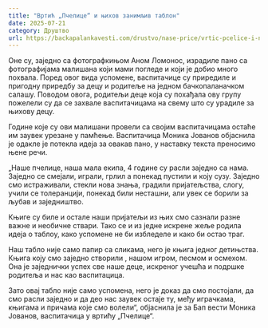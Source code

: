 ```yaml
---
title: "Вртић „Пчелице“ и њихов занимљив таблон"
date: 2025-07-21
category: Друштво
url: https://backapalankavesti.com/drustvo/nase-price/vrtic-pcelice-i-njihov-zanimljiv-tablon/
---
```


Оне су, заједно са фотографкињом Аном Ломонос, израдиле пано са фотографијама малишана који мами погледе и који је добио много похвала. Поред овог вида успомене, васпитачице су приредиле и пригодну приредбу за децу и родитеље на једном бачкопаланачком салашу. Поводом овога, родитељи деце која су похађала ову групу пожелели су да се захвале васпитачицама на свему што су урадиле за њихову децу.

Године које су ови малишани провели са својим васпитачицама остаће им заувек урезане у памћење. Васпитачица Моника Јованов објаснила је одакле је потекла идеја за овакав пано, у наставку текста преносимо њене речи.

„Наше пчелице, наша мала екипа, 4 године су расли заједно са нама. Заједно се смејали, играли, грлил а понекад пустили и коју сузу. Заједно смо истраживали, стекли нова знања, градили пријатељства, слогу, учили се толеранцији, понекад били несташни, али увек се борили за љубав и заједништво.

Књиге су биле и остале наши пријатељи из њих смо сазнали разне важне и необичне ствари. Тако се и из једне искрене жеље родила идеја о таблоу, како успомене не би избледеле и како би остао траг.

Наш табло није само папир са сликама, него је књига једног детињства. Књига коју смо заједно створили , нашом игром, песмом и осмехом. Она је заједнички успех све наше деце, искреног учешћа и подршке родитеља и нас као васпитацица.

Зато овај табло није само успомена, него је доказ да смо постојали, да смо расли заједно и да део нас заувек остаје ту, међу играчкама, књигама и причама које смо волели“, објаснила је за Бап вести Моника Јованов, васпитачица у вртићу „Пчелице“.
